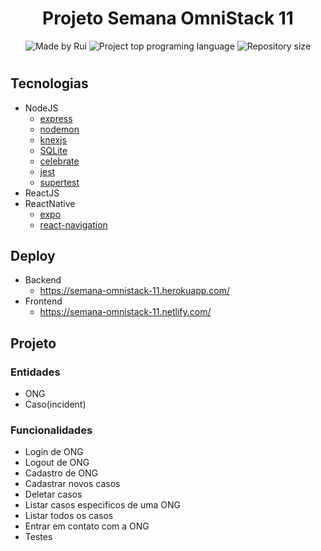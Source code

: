 <h1 align="center">
    Projeto Semana OmniStack 11
</h1>
<p align="center">  
  <img alt="Made by Rui" src="https://img.shields.io/badge/Made%20by-ruiblaese-%2304D361">
     
  <img alt="Project top programing language" src="https://img.shields.io/github/languages/top/ruiblaese/semana-omnistack-11">  
  <img alt="Repository size" src="https://img.shields.io/github/repo-size/ruiblaese/semana-omnistack-11">
</p>

# 

## Tecnologias
- NodeJS
  - [express](http://expressjs.com/en/4x/api.html)
  - [nodemon](https://github.com/remy/nodemon#nodemon)
  - [knexjs](http://knexjs.org/)
  - [SQLite](https://www.sqlite.org/docs.html)
  - [celebrate](https://github.com/arb/celebrate#readme)
  - [jest](https://jestjs.io/docs/en/getting-started)
  - [supertest](https://github.com/visionmedia/supertest)
- ReactJS
- ReactNative
  - [expo](https://expo.io/learn)
  - [react-navigation](https://reactnavigation.org/docs/getting-started)

## Deploy
- Backend
  - https://semana-omnistack-11.herokuapp.com/
- Frontend
  - https://semana-omnistack-11.netlify.com/


## Projeto

### Entidades
- ONG
- Caso(incident)

### Funcionalidades
- Login de ONG
- Logout de ONG
- Cadastro de ONG
- Cadastrar novos casos
- Deletar casos
- Listar casos especificos de uma ONG
- Listar todos os casos
- Entrar em contato com a ONG
- Testes
